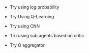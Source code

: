 - Try using log probability
- Try Using Q-Learning
- Try using CNN

- Tru using sub agents based on critic

- Try Q aggregator
